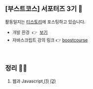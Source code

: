 ## [부스트코스] 서포터즈 3기 🤭

활동일지는 <a href="https://sunnynara.tistory.com/category/Boostcourse/%EC%9E%90%EB%B0%94%EC%8A%A4%ED%81%AC%EB%A6%BD%ED%8A%B8%EC%9D%98%20%EC%8B%9C%EC%9E%91">티스토리</a>에 포스팅하고 있습니다.

<ul>
  <li>
    <span style="color: #333333;">개발 환경<span>&nbsp;</span></span>
    <span style="color: #333333;">👉<span>&nbsp;</span>
      <a href="https://opentutorials.org/module/1579">보기</a>
    </span>
  </li> 
  <li>자바스크립트 강의 링크 👉 
    <a href="https://www.boostcourse.org/cs124/joinLectures/52258" target="_blank" rel="noopener">boostcourse</a>
  </li> 
</ul>

<br> 

## 정리 👩‍💻  

<ol>
  <li>웹과 Javascript<a href="https://sunnynara.tistory.com/3"> (1)</a> <a href="https://sunnynara.tistory.com/4">(2)</a></li>
</ol> 
